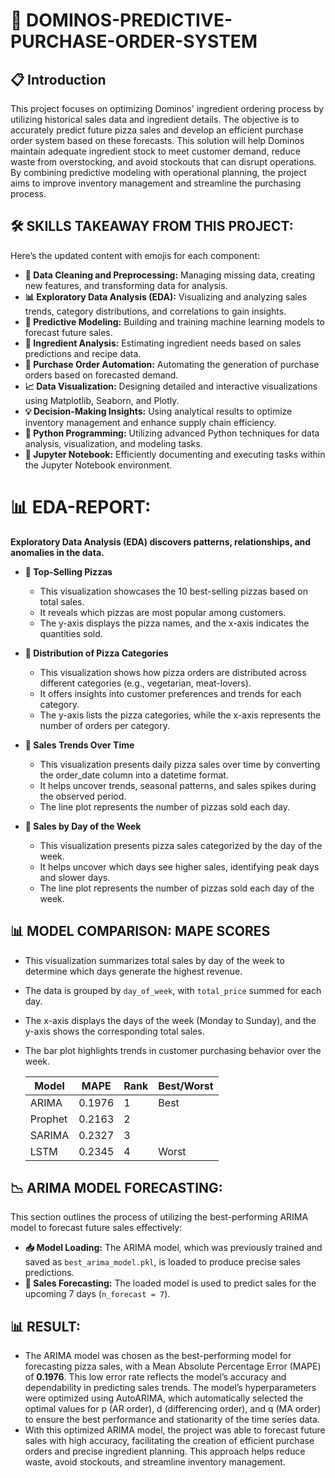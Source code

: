 # **🍕 DOMINOS-PREDICTIVE-PURCHASE-ORDER-SYSTEM**  

## **📋 Introduction**  
This project focuses on optimizing Dominos' ingredient ordering process by utilizing historical sales data and ingredient details. The objective is to accurately predict future pizza sales and develop an efficient purchase order system based on these forecasts. This solution will help Dominos maintain adequate ingredient stock to meet customer demand, reduce waste from overstocking, and avoid stockouts that can disrupt operations. By combining predictive modeling with operational planning, the project aims to improve inventory management and streamline the purchasing process.

## **🛠️ SKILLS TAKEAWAY FROM THIS PROJECT:**  
Here’s the updated content with emojis for each component:

- **🧹 Data Cleaning and Preprocessing:** Managing missing data, creating new features, and transforming data for analysis.  
- **📊 Exploratory Data Analysis (EDA):** Visualizing and analyzing sales trends, category distributions, and correlations to gain insights.  
- **🤖 Predictive Modeling:** Building and training machine learning models to forecast future sales.  
- **🍳 Ingredient Analysis:** Estimating ingredient needs based on sales predictions and recipe data.  
- **🛒 Purchase Order Automation:** Automating the generation of purchase orders based on forecasted demand.  
- **📈 Data Visualization:** Designing detailed and interactive visualizations using Matplotlib, Seaborn, and Plotly.  
- **💡 Decision-Making Insights:** Using analytical results to optimize inventory management and enhance supply chain efficiency.  
- **🐍 Python Programming:** Utilizing advanced Python techniques for data analysis, visualization, and modeling tasks.  
- **📓 Jupyter Notebook:** Efficiently documenting and executing tasks within the Jupyter Notebook environment.

# **📊 EDA-REPORT:**  
**Exploratory Data Analysis (EDA) discovers patterns, relationships, and anomalies in the data.**  

- **🍕 Top-Selling Pizzas**  
  - This visualization showcases the 10 best-selling pizzas based on total sales.  
  - It reveals which pizzas are most popular among customers.  
  - The y-axis displays the pizza names, and the x-axis indicates the quantities sold.  





- **🍕 Distribution of Pizza Categories**  
  - This visualization shows how pizza orders are distributed across different categories (e.g., vegetarian, meat-lovers).  
  - It offers insights into customer preferences and trends for each category.  
  - The y-axis lists the pizza categories, while the x-axis represents the number of orders per category.
 


  
- **📅 Sales Trends Over Time**  
  - This visualization presents daily pizza sales over time by converting the order_date column into a datetime format.  
  - It helps uncover trends, seasonal patterns, and sales spikes during the observed period.  
  - The line plot represents the number of pizzas sold each day.  




- **📅 Sales by Day of the Week**  
  - This visualization presents pizza sales categorized by the day of the week.  
  - It helps uncover which days see higher sales, identifying peak days and slower days.  
  - The line plot represents the number of pizzas sold each day of the week.  





## **📊 MODEL COMPARISON: MAPE SCORES**  
- This visualization summarizes total sales by day of the week to determine which days generate the highest revenue.  
- The data is grouped by `day_of_week`, with `total_price` summed for each day.  
- The x-axis displays the days of the week (Monday to Sunday), and the y-axis shows the corresponding total sales.  
- The bar plot highlights trends in customer purchasing behavior over the week.  





   | **Model**   | **MAPE** | **Rank** | **Best/Worst** |
   |-------------|----------|----------|----------------|
   | ARIMA       | 0.1976   | 1        |     Best       |
   | Prophet     | 0.2163   | 2        |                |
   | SARIMA      | 0.2327   | 3        |                |
   | LSTM        | 0.2345   | 4        |     Worst      |


## **📉 ARIMA MODEL FORECASTING:**  
This section outlines the process of utilizing the best-performing ARIMA model to forecast future sales effectively:  
- **📥 Model Loading:** The ARIMA model, which was previously trained and saved as `best_arima_model.pkl`, is loaded to produce precise sales predictions.  
- **🔮 Sales Forecasting:** The loaded model is used to predict sales for the upcoming 7 days (`n_forecast = 7`).

## **📊 RESULT:**  
- The ARIMA model was chosen as the best-performing model for forecasting pizza sales, with a Mean Absolute Percentage Error (MAPE) of **0.1976**. This low error rate reflects the model’s accuracy and dependability in predicting sales trends. The model’s hyperparameters were optimized using AutoARIMA, which automatically selected the optimal values for p (AR order), d (differencing order), and q (MA order) to ensure the best performance and stationarity of the time series data.  
- With this optimized ARIMA model, the project was able to forecast future sales with high accuracy, facilitating the creation of efficient purchase orders and precise ingredient planning. This approach helps reduce waste, avoid stockouts, and streamline inventory management.
